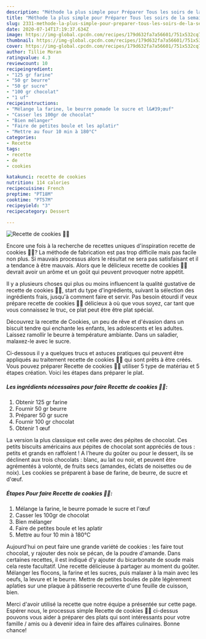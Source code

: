 ```yaml
---
description: "Méthode la plus simple pour Préparer Tous les soirs de la semaine Recette de cookies 🍪🍪"
title: "Méthode la plus simple pour Préparer Tous les soirs de la semaine Recette de cookies 🍪🍪"
slug: 2331-methode-la-plus-simple-pour-preparer-tous-les-soirs-de-la-semaine-recette-de-cookies
date: 2020-07-14T17:19:37.634Z
image: https://img-global.cpcdn.com/recipes/179d632fa7a56601/751x532cq70/recette-de-cookies-🍪🍪-photo-principale-de-la-recette.jpg
thumbnail: https://img-global.cpcdn.com/recipes/179d632fa7a56601/751x532cq70/recette-de-cookies-🍪🍪-photo-principale-de-la-recette.jpg
cover: https://img-global.cpcdn.com/recipes/179d632fa7a56601/751x532cq70/recette-de-cookies-🍪🍪-photo-principale-de-la-recette.jpg
author: Tillie Moran
ratingvalue: 4.3
reviewcount: 10
recipeingredient:
- "125 gr farine"
- "50 gr beurre"
- "50 gr sucre"
- "100 gr chocolat"
- "1 uf"
recipeinstructions:
- "Mélange la farine, le beurre pomade le sucre et l&#39;œuf"
- "Casser les 100gr de chocolat"
- "Bien mélanger"
- "Faire de petites boule et les aplatir"
- "Mettre au four 10 min à 180°C"
categories:
- Recette
tags:
- recette
- de
- cookies

katakunci: recette de cookies 
nutrition: 114 calories
recipecuisine: French
preptime: "PT18M"
cooktime: "PT57M"
recipeyield: "3"
recipecategory: Dessert

---
```



![Recette de cookies 🍪🍪](https://img-global.cpcdn.com/recipes/179d632fa7a56601/751x532cq70/recette-de-cookies-🍪🍪-photo-principale-de-la-recette.jpg)

Encore une fois à la recherche de recettes uniques d'inspiration recette de cookies 🍪🍪? La méthode de fabrication est pas trop difficile mais pas facile non plus. Si mauvais processus alors le résultat ne sera pas satisfaisant et il a tendance à être mauvais. Alors que le délicieux recette de cookies 🍪🍪 devrait avoir un arôme et un goût qui peuvent provoquer notre appétit.

Il y a plusieurs choses qui plus ou moins influencent la qualité gustative de recette de cookies 🍪🍪, start du type d'ingrédients, suivant la sélection des ingrédients frais, jusqu'à comment faire et servir. Pas besoin étourdi if veux prépare recette de cookies 🍪🍪 délicieux à où que vous soyez, car tant que vous connaissez le truc, ce plat peut être être plat spécial.

Découvrez la recette de Cookies, un peu de rêve et d&#39;évasion dans un biscuit tendre qui enchante les enfants, les adolescents et les adultes. Laissez ramollir le beurre à température ambiante. Dans un saladier, malaxez-le avec le sucre.


Ci-dessous il y a quelques trucs et astuces pratiques qui peuvent être appliqués au traitement recette de cookies 🍪🍪 qui sont prêts à être créés. Vous pouvez préparer Recette de cookies 🍪🍪 utiliser 5 type de matériau et 5 étapes création. Voici les étapes dans préparer le plat.

<!--inarticleads1-->

##### Les ingrédients nécessaires pour faire Recette de cookies 🍪🍪:

1. Obtenir 125 gr farine
1. Fournir 50 gr beurre
1. Préparer 50 gr sucre
1. Fournir 100 gr chocolat
1. Obtenir 1 œuf


La version la plus classique est celle avec des pépites de chocolat. Ces petits biscuits américains aux pépites de chocolat sont appréciés de tous : petits et grands en raffolent ! A l&#39;heure du goûter ou pour le dessert, ils se déclinent aux trois chocolats : blanc, au lait ou noir, et peuvent être agrémentés à volonté, de fruits secs (amandes, éclats de noisettes ou de noix). Les cookies se préparent à base de farine, de beurre, de sucre et d&#39;œuf. 

<!--inarticleads2-->

##### Étapes Pour faire Recette de cookies 🍪🍪:

1. Mélange la farine, le beurre pomade le sucre et l&#39;œuf
1. Casser les 100gr de chocolat
1. Bien mélanger
1. Faire de petites boule et les aplatir
1. Mettre au four 10 min à 180°C


Aujourd&#39;hui on peut faire une grande variété de cookies : les faire tout chocolat, y rajouter des noix se pécan, de la poudre d&#39;amande. Dans certaines recettes, il est indiqué d&#39;y ajouter du bicarbonate de soude mais cela reste facultatif. Une recette délicieuse à partager au moment du goûter. Mélanger les flocons, la farine et les sucres, puis malaxer à la main avec les oeufs, la levure et le beurre. Mettre de petites boules de pâte légèrement aplaties sur une plaque à pâtisserie recouverte d&#39;une feuille de cuisson, bien. 


Merci d'avoir utilisé la recette que notre équipe a présentée sur cette page. Espérer nous, le processus simple Recette de cookies 🍪🍪 ci-dessus pouvons vous aider à préparer des plats qui sont intéressants pour votre famille / amis ou à devenir idea in faire des affaires culinaires. Bonne chance!

